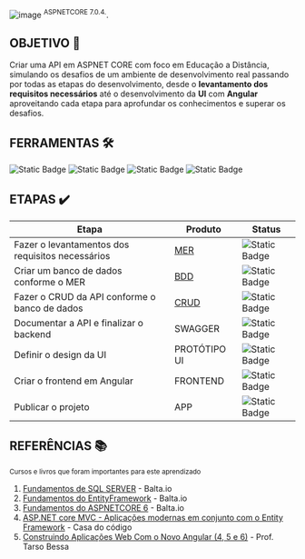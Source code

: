  ![image](https://github.com/gabslealdev/SerPensante/assets/114974022/26b7c08d-2cb6-4252-be32-8f7078ca38ce)
<sup>ASPNETCORE 7.0.4.</sup>.
## OBJETIVO 🎯
Criar uma API em ASPNET CORE com foco em Educação a Distância, simulando os desafios de um ambiente de desenvolvimento real
passando por todas as etapas do desenvolvimento, desde o **levantamento dos requisitos necessários** até o desenvolvimento da **UI**
com **Angular** aproveitando cada etapa para aprofundar os conhecimentos e superar os desafios.

## FERRAMENTAS 🛠️
![Static Badge](https://img.shields.io/badge/SQLSERVER-blue)  ![Static Badge](https://img.shields.io/badge/ASPNETCORE-purple)  ![Static Badge](https://img.shields.io/badge/HTML-CSS-yellow)
 ![Static Badge](https://img.shields.io/badge/ANGULAR-red)

## ETAPAS ✔️
Etapa     | Produto | Status
--------- | ------ | ------
Fazer o levantamentos dos requisitos necessários| [MER](https://lucid.app/lucidchart/ec7844d5-7e9f-41d0-9db9-c75ba1683055/edit?viewport_loc=-403%2C201%2C2694%2C1119%2C0_0&invitationId=inv_835ce45c-f071-41a2-8a15-11cb6a4e24fe) | ![Static Badge](https://img.shields.io/badge/OK-green)  
Criar um banco de dados conforme o MER | [BDD](https://github.com/gabslealdev/SerPensante/blob/main/Script/serpensante.sql)  | ![Static Badge](https://img.shields.io/badge/OK-green) 
Fazer o CRUD da API conforme o banco de dados | [CRUD](https://github.com/gabslealdev/SerPensante/tree/main/SerPensanteApi/Controllers) | ![Static Badge](https://img.shields.io/badge/OK-green)
Documentar a API e finalizar o backend | SWAGGER | ![Static Badge](https://img.shields.io/badge/OK-green)
Definir o design da UI | PROTÓTIPO UI | ![Static Badge](https://img.shields.io/badge/ONPROGRESS-yellow)
Criar o frontend em Angular | FRONTEND | ![Static Badge](https://img.shields.io/badge/ONPROGRESS-yellow)
Publicar o projeto | APP | ![Static Badge](https://img.shields.io/badge/NO-red)

## REFERÊNCIAS 📚
<sup>Cursos e livros que foram importantes para este aprendizado</sup>
1. [Fundamentos de SQL SERVER](https://balta.io/player/assistir/cae580e7-d215-4d08-9414-fe988713cc97) - Balta.io
2. [Fundamentos do EntityFramework](https://balta.io/player/assistir/dbb3fad9-8c65-4509-929f-b5fbb2622e8e) - Balta.io
3. [Fundamentos do ASPNETCORE 6](https://balta.io/player/assistir/8407be55-4137-48ae-baf5-470eef47a297) - Balta.io
4. [ASP.NET core MVC - Aplicações modernas em conjunto com o Entity Framework](https://www.casadocodigo.com.br/products/livro-aspnet-core-mvc#:~:text=Conte%C3%BAdo,em%20Windows%2C%20Mac%20e%20Linux.) - Casa do código
5. [Construindo Aplicações Web Com o Novo Angular (4, 5 e 6)](https://www.udemy.com/course/angular-pt/learn/lecture/7032632#overview) - Prof. Tarso Bessa

